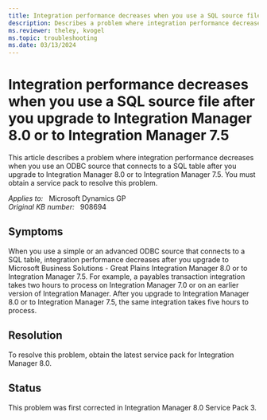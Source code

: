 ```yaml
---
title: Integration performance decreases when you use a SQL source file after you upgrade to Integration Manager 8.0 or to Integration Manager 7.5
description: Describes a problem where integration performance decreases when you use an ODBC source that connects to a SQL table after you upgrade to Integration Manager 8.0 or to Integration Manager 7.5. You must obtain a service pack to resolve this problem.
ms.reviewer: theley, kvogel
ms.topic: troubleshooting
ms.date: 03/13/2024
---
```

# Integration performance decreases when you use a SQL source file after you upgrade to Integration Manager 8.0 or to Integration Manager 7.5

This article describes a problem where integration performance decreases when you use an ODBC source that connects to a SQL table after you upgrade to Integration Manager 8.0 or to Integration Manager 7.5. You must obtain a service pack to resolve this problem.

_Applies to:_ &nbsp; Microsoft Dynamics GP  
_Original KB number:_ &nbsp; 908694

## Symptoms

When you use a simple or an advanced ODBC source that connects to a SQL table, integration performance decreases after you upgrade to Microsoft Business Solutions - Great Plains Integration Manager 8.0 or to Integration Manager 7.5. For example, a payables transaction integration takes two hours to process on Integration Manager 7.0 or on an earlier version of Integration Manager. After you upgrade to Integration Manager 8.0 or to Integration Manager 7.5, the same integration takes five hours to process.

## Resolution

To resolve this problem, obtain the latest service pack for Integration Manager 8.0.

## Status

This problem was first corrected in Integration Manager 8.0 Service Pack 3.
